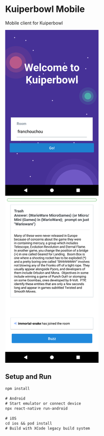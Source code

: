 # Kuiperbowl Mobile

Mobile client for Kuiperbowl

<img src="./media/screenshots/android_01.png" width="300"> <img src="./media/screenshots/android_02.png" width="300">

## Setup and Run

    npm install

    # Android
    # Start emulator or connect device
    npx react-native run-android

    # iOS
    cd ios && pod install
    # Build with XCode legacy build system
